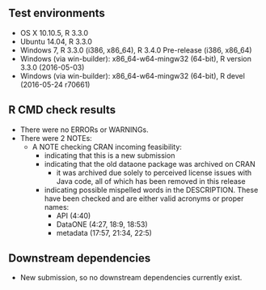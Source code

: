 ## Test environments

* OS X 10.10.5, R 3.3.0
* Ubuntu 14.04, R 3.3.0
* Windows 7, R 3.3.0 (i386, x86_64), R 3.4.0 Pre-release (i386, x86_64)
* Windows (via win-builder): x86_64-w64-mingw32 (64-bit), R version 3.3.0 (2016-05-03)
* Windows (via win-builder): x86_64-w64-mingw32 (64-bit), R devel (2016-05-24 r70661)

## R CMD check results

* There were no ERRORs or WARNINGs.
* There were 2 NOTEs:
  - A NOTE checking CRAN incoming feasibility:
    - indicating that this is a new submission
    - indicating that the old dataone package was archived on CRAN
      - it was archived due solely to perceived license issues with Java code, 
        all of which has been removed in this release
    - indicating possible mispelled words in the DESCRIPTION. These have been checked
      and are either valid acronyms or proper names:
      - API (4:40)
      - DataONE (4:27, 18:9, 18:53)
      - metadata (17:57, 21:34, 22:5)

## Downstream dependencies

* New submission, so no downstream dependencies currently exist.
